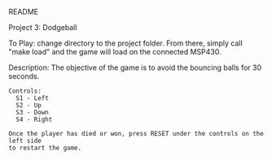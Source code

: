 README

Project 3: Dodgeball

To Play: change directory to the project folder. From there, simply call "make load" and the game will load on the connected MSP430.

Description: The objective of the game is to avoid the bouncing balls for 30 seconds.

    Controls:
      S1 - Left
      S2 - Up
      S3 - Down
      S4 - Right

    Once the player has died or won, press RESET under the controls on the left side
    to restart the game.

